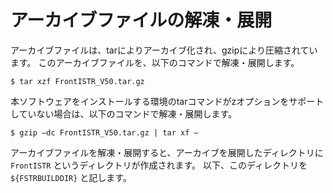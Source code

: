 
# アーカイブファイルの解凍・展開

アーカイブファイルは、tarによりアーカイブ化され、gzipにより圧縮されています。
このアーカイブファイルを、以下のコマンドで解凍・展開します。

```
$ tar xzf FrontISTR_V50.tar.gz
```

本ソフトウェアをインストールする環境のtarコマンドがzオプションをサポートしていない場合は、以下のコマンドで解凍・展開します。

```
$ gzip –dc FrontISTR_V50.tar.gz | tar xf –
```

アーカイブファイルを解凍・展開すると、アーカイブを展開したディレクトリに `FrontISTR` というディレクトリが作成されます。
以下、このディレクトリを `${FSTRBUILDDIR}` と記します。
